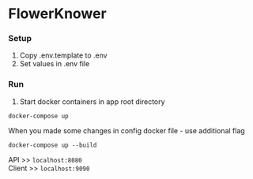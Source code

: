 # FlowerKnower

### Setup
1. Copy .env.template to .env
2. Set values in .env file

### Run
1. Start docker containers in app root directory
  ```
  docker-compose up
  ```
When you made some changes in config docker file - use additional flag
  ```
  docker-compose up --build
  ```

API >> `localhost:8080`<br>
Client >> `localhost:9090`